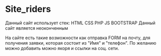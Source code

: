 # Site_riders
Данный сайт использует стек: HTML CSS PHP JS BOOTSTRAP
Данный сайт является неоконченным

На сайте  есть такие возможности как отправка FORM на почту, для получения заявки, которая состоит из "Имя" и "телефон".
По желанию можно добавить можно якоря и ссылки на соц. сети.
